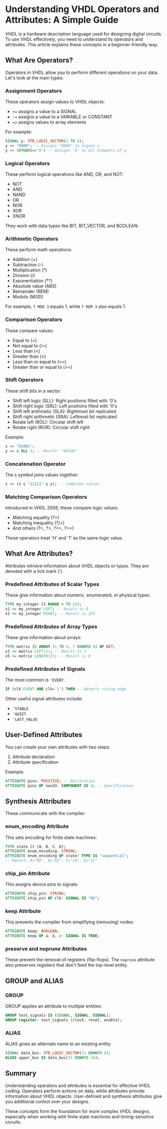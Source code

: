 # Understanding VHDL Operators and Attributes: A Simple Guide

VHDL is a hardware description language used for designing digital circuits. To use VHDL effectively, you need to understand its operators and attributes. This article explains these concepts in a beginner-friendly way.

## What Are Operators?

Operators in VHDL allow you to perform different operations on your data. Let's look at the main types:

### Assignment Operators

These operators assign values to VHDL objects:
- `<=` assigns a value to a SIGNAL
- `:=` assigns a value to a VARIABLE or CONSTANT
- `=>` assigns values to array elements

For example:
```vhdl
SIGNAL y: STD_LOGIC_VECTOR(1 TO 4);
y <= "0000"; -- Assigns "0000" to signal y
y <= (OTHERS=>'0') -- Assigns '0' to all elements of y
```

### Logical Operators

These perform logical operations like AND, OR, and NOT:
- NOT
- AND
- NAND
- OR
- NOR
- XOR
- XNOR

They work with data types like BIT, BIT_VECTOR, and BOOLEAN.

### Arithmetic Operators

These perform math operations:
- Addition (+)
- Subtraction (-)
- Multiplication (*)
- Division (/)
- Exponentiation (**)
- Absolute value (ABS)
- Remainder (REM)
- Modulo (MOD)

For example, `7 MOD 3` equals 1, while `7 REM 3` also equals 1.

### Comparison Operators

These compare values:
- Equal to (=)
- Not equal to (/=)
- Less than (<)
- Greater than (>)
- Less than or equal to (<=)
- Greater than or equal to (>=)

### Shift Operators

These shift bits in a vector:
- Shift left logic (SLL): Right positions filled with '0's
- Shift right logic (SRL): Left positions filled with '0's
- Shift left arithmetic (SLA): Rightmost bit replicated
- Shift right arithmetic (SRA): Leftmost bit replicated
- Rotate left (ROL): Circular shift left
- Rotate right (ROR): Circular shift right

Example:
```vhdl
x <= "01001";
y <= x SLL 2; -- Result: "00100"
```

### Concatenation Operator

The `&` symbol joins values together:
```vhdl
z <= (x & "11111" & y); -- Combines values
```

### Matching Comparison Operators

Introduced in VHDL 2008, these compare logic values:
- Matching equality (?=)
- Matching inequality (?/=)
- And others (?<, ?>, ?<=, ?>=)

These operators treat 'H' and '1' as the same logic value.

## What Are Attributes?

Attributes retrieve information about VHDL objects or types. They are denoted with a tick mark (').

### Predefined Attributes of Scalar Types

These give information about numeric, enumerated, or physical types:
```vhdl
TYPE my_integer IS RANGE 0 TO 255;
x1 <= my_integer'LEFT; -- Result is 0
x2 <= my_integer'RIGHT; -- Result is 255
```

### Predefined Attributes of Array Types

These give information about arrays:
```vhdl
TYPE matrix IS ARRAY (1 TO 4, 7 DOWNTO 0) OF BIT;
x1 <= matrix'LEFT(1); -- Result is 1
x5 <= matrix'LENGTH(2); -- Result is 8
```

### Predefined Attributes of Signals

The most common is `'EVENT`:
```vhdl
IF (clk'EVENT AND clk='1') THEN -- Detects rising edge
```

Other useful signal attributes include:
- `'STABLE`
- `'QUIET`
- `'LAST_VALUE`

## User-Defined Attributes

You can create your own attributes with two steps:
1. Attribute declaration
2. Attribute specification

Example:
```vhdl
ATTRIBUTE pins: POSITIVE; -- Declaration
ATTRIBUTE pins OF nand3: COMPONENT IS 4; -- Specification
```

## Synthesis Attributes

These communicate with the compiler:

### enum_encoding Attribute

This sets encoding for finite state machines:
```vhdl
TYPE state IS (A, B, C, D);
ATTRIBUTE enum_encoding: STRING;
ATTRIBUTE enum_encoding OF state: TYPE IS "sequential";
-- Result: A="00", B="01", C="10", D="11"
```

### chip_pin Attribute

This assigns device pins to signals:
```vhdl
ATTRIBUTE chip_pin: STRING;
ATTRIBUTE chip_pin OF clk: SIGNAL IS "N2";
```

### keep Attribute

This prevents the compiler from simplifying (removing) nodes:
```vhdl
ATTRIBUTE keep: BOOLEAN;
ATTRIBUTE keep OF a, b, c: SIGNAL IS TRUE;
```

### preserve and noprune Attributes

These prevent the removal of registers (flip-flops). The `noprune` attribute also preserves registers that don't feed the top-level entity.

## GROUP and ALIAS

### GROUP

GROUP applies an attribute to multiple entities:
```vhdl
GROUP test_signals IS (SIGNAL, SIGNAL, SIGNAL);
GROUP register: test_signals (clock, reset, enable);
```

### ALIAS

ALIAS gives an alternate name to an existing entity:
```vhdl
SIGNAL data_bus: STD_LOGIC_VECTOR(31 DOWNTO 0);
ALIAS upper_bus IS data_bus(31 DOWNTO 16);
```

## Summary

Understanding operators and attributes is essential for effective VHDL coding. Operators perform actions on data, while attributes provide information about VHDL objects. User-defined and synthesis attributes give you additional control over your designs.

These concepts form the foundation for more complex VHDL designs, especially when working with finite state machines and timing-sensitive circuits.